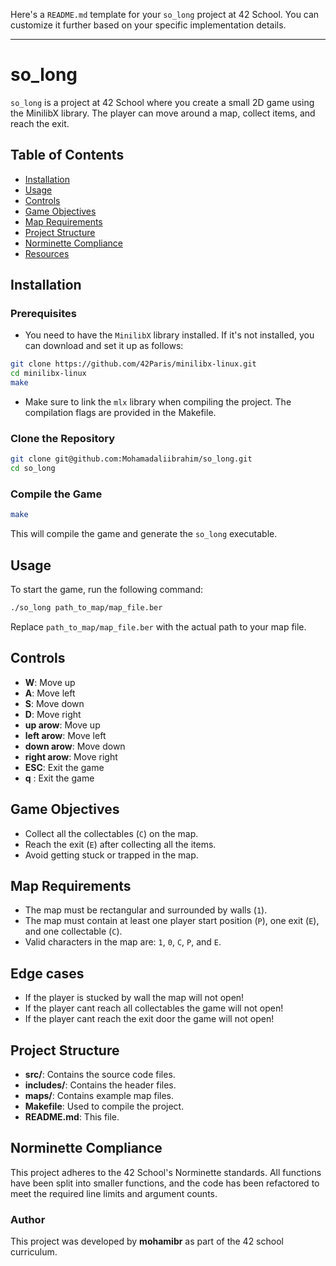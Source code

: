 Here's a `README.md` template for your `so_long` project at 42 School. You can customize it further based on your specific implementation details.

---

# so_long

`so_long` is a project at 42 School where you create a small 2D game using the MinilibX library. The player can move around a map, collect items, and reach the exit.

## Table of Contents

- [Installation](#installation)
- [Usage](#usage)
- [Controls](#controls)
- [Game Objectives](#game-objectives)
- [Map Requirements](#map-requirements)
- [Project Structure](#project-structure)
- [Norminette Compliance](#norminette-compliance)
- [Resources](#resources)

## Installation

### Prerequisites

- You need to have the `MinilibX` library installed. If it's not installed, you can download and set it up as follows:

```bash
git clone https://github.com/42Paris/minilibx-linux.git
cd minilibx-linux
make
```

- Make sure to link the `mlx` library when compiling the project. The compilation flags are provided in the Makefile.

### Clone the Repository

```bash
git clone git@github.com:Mohamadaliibrahim/so_long.git
cd so_long
```

### Compile the Game

```bash
make
```

This will compile the game and generate the `so_long` executable.

## Usage

To start the game, run the following command:

```bash
./so_long path_to_map/map_file.ber
```

Replace `path_to_map/map_file.ber` with the actual path to your map file.

## Controls

- **W**: Move up
- **A**: Move left
- **S**: Move down
- **D**: Move right
- **up arow**: Move up
- **left arow**: Move left
- **down arow**: Move down
- **right arow**: Move right
- **ESC**: Exit the game
- **q** : Exit the game

## Game Objectives

- Collect all the collectables (`C`) on the map.
- Reach the exit (`E`) after collecting all the items.
- Avoid getting stuck or trapped in the map.

## Map Requirements

- The map must be rectangular and surrounded by walls (`1`).
- The map must contain at least one player start position (`P`), one exit (`E`), and one collectable (`C`).
- Valid characters in the map are: `1`, `0`, `C`, `P`, and `E`.

## Edge cases

- If the player is stucked by wall the map will not open!
- If the player cant reach all collectables the game will not open!
- If the player cant reach the exit door the game will not open!

## Project Structure

- **src/**: Contains the source code files.
- **includes/**: Contains the header files.
- **maps/**: Contains example map files.
- **Makefile**: Used to compile the project.
- **README.md**: This file.

## Norminette Compliance

This project adheres to the 42 School's Norminette standards. All functions have been split into smaller functions, and the code has been refactored to meet the required line limits and argument counts.


### Author

This project was developed by **mohamibr** as part of the 42 school curriculum.
